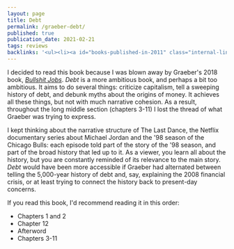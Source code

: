 ```yaml
---
layout: page
title: Debt
permalink: /graeber-debt/
published: true
publication_date: 2021-02-21
tags: reviews
backlinks: '<ul><li><a id="books-published-in-2011" class="internal-link" href="/books-published-in-2011/">Published in 2011</a></li><li><a id="books-read-in-2021" class="internal-link" href="/books-read-in-2021/">Read in 2021</a></li><li><a id="books-tag-economics" class="internal-link" href="/books-tag-economics/">Economics</a></li><li><a id="books-tag-history" class="internal-link" href="/books-tag-history/">History</a></li><li><a id="books-tag-nonfiction" class="internal-link" href="/books-tag-nonfiction/">Nonfiction</a></li><li><a id="reviews" class="internal-link" href="/reviews/">Reviews</a></li><li><a id="site-history" class="internal-link" href="/site-history/">Site history</a></li></ul>'
---
```


I decided to read this book because I was blown away by Graeber's 2018 book, _<a id="graeber-bullshit-jobs" class="internal-link" href="/graeber-bullshit-jobs/">Bullshit Jobs</a>_. _Debt_ is a more ambitious book, and perhaps a bit too ambitious. It aims to do several things: criticize capitalism, tell a sweeping history of debt, and debunk myths about the origins of money. It achieves all these things, but not with much narrative cohesion. As a result, throughout the long middle section (chapters 3-11) I lost the thread of what Graeber was trying to express.

I kept thinking about the narrative structure of The Last Dance, the Netflix documentary series about Michael Jordan and the '98 season of the Chicago Bulls: each episode told part of the story of the '98 season, and part of the broad history that led up to it. As a viewer, you learn all about the history, but you are constantly reminded of its relevance to the main story. _Debt_ would have been more accessible if Graeber had alternated between telling the 5,000-year history of debt and, say, explaining the 2008 financial crisis, or at least trying to connect the history back to present-day concerns.

If you read this book, I'd recommend reading it in this order:

- Chapters 1 and 2
- Chapter 12
- Afterword
- Chapters 3-11